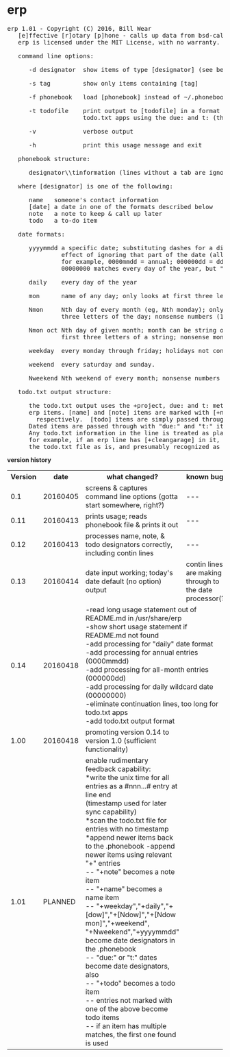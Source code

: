 # erp
<pre>
erp 1.01 - Copyright (C) 2016, Bill Wear
   [e]ffective [r]otary [p]hone - calls up data from bsd-calendar-like file
   erp is licensed under the MIT License, with no warranty.

   command line options:

      -d designator  show items of type [designator] (see below)

      -s tag         show only items containing [tag]
      
      -f phonebook   load [phonebook] instead of ~/.phonebook

      -t todofile    print output to [todofile] in a format compatible with
                     todo.txt apps using the due: and t: (threshold) notations

      -v             verbose output

      -h             print this usage message and exit

   phonebook structure:

      designator\\tinformation (lines without a tab are ignored)

   where [designator] is one of the following:
   
      name   someone's contact information
      [date] a date in one of the formats described below
      note   a note to keep & call up later
      todo   a to-do item

   date formats:

      yyyymmdd a specific date; substituting dashes for a digit has the
               effect of ignoring that part of the date (allowing repeats);
               for example, 0000mmdd = annual; 000000dd = ddth day of each month;
               00000000 matches every day of the year, but "daily" is easier.

      daily    every day of the year

      mon      name of any day; only looks at first three letters of the day.

      Nmon     Nth day of every month (eg, Nth monday); only looks at first
               three letters of the day; nonsense numbers (10) won't match.

      Nmon oct Nth day of given month; month can be string or number, only matches
               first three letters of a string; nonsense month won't match.

      weekday  every monday through friday; holidays not considered, so ymmv.

      weekend  every saturday and sunday.

      Nweekend Nth weekend of every month; nonsense numbers won't match.

   todo.txt output structure:

      the todo.txt output uses the +project, due: and t: meta-elements to encode
      erp items. [name] and [note] items are marked with [+name] or [+note], 
		respectively.  [todo] items are simply passed through with no changes.
      Dated items are passed through with "due:" and "t:" items set to today.
      Any todo.txt information in the line is treated as plain text and passed on;
      for example, if an erp line has [+cleangarage] in it, that will be passed to
      the todo.txt file as is, and presumably recognized as a project by the todo app.
</pre>

**version history**
<table>
   <tr>
      <th>Version</th>
      <th>date</th>
      <th>what changed?</th>
      <th>known bugs</th>
   </tr>
   <tr>
      <td>0.1</td>
      <td>20160405</td>
      <td>screens & captures command line options (gotta start somewhere, right?)</td>
      <td>---</td>
   </tr>
   <tr>
      <td>0.11</td>
      <td>20160413</td>
      <td>prints usage; reads phonebook file & prints it out</td>
      <td>---</td>
   </tr>
   <tr>
      <td>0.12</td>
      <td>20160413</td>
      <td>processes name, note, & todo designators correctly, including contin lines</td>
      <td>---</td>
   </tr>
   <tr>
      <td>0.13</td>
      <td>20160414</td>
      <td>date input working; today's date default (no option) output</td>
      <td>contin lines are making it through to the date processor(?)</td>
   </tr>
   <tr>
      <td>0.14</td>
      <td>20160418</td>
      <td colspan="2">-read long usage statement out of README.md in /usr/share/erp<br>
      -show short usage statement if README.md not found<br>
      -add processing for "daily" date format<br>
		-add processing for annual entries (0000mmdd)<br>
		-add processing for all-month entries (000000dd)<br>
		-add processing for daily wildcard date (00000000)<br>
      -eliminate continuation lines, too long for todo.txt apps<br>
      -add todo.txt output format</td>
   </tr>
   <tr>
      <td>1.00</td>
      <td>20160418</td>
      <td>promoting version 0.14 to version 1.0 (sufficient functionality)</td>
      <td></td>
   </tr>
   <tr>
      <td>1.01</td>
      <td>PLANNED</td>
      <td>enable rudimentary feedback capability:<br>
      *write the unix time for all entries as a #nnn...# entry at line end<br>
       (timestamp used for later sync capability)<br>
      *scan the todo.txt file for entries with no timestamp<br>
		*append newer items back to the .phonebook 
      -append newer items using relevant "+" entries<br>
       -- "+note" becomes a note item<br>
       -- "+name" becomes a name item<br>
       -- "+weekday","+daily","+[dow]","+[Ndow]","+[Ndow mon]","+weekend",<br>
          "+Nweekend","+yyyymmdd" become date designators in the .phonebook<br>
       -- "due:" or "t:" dates become date designators, also<br>
       -- "+todo" becomes a todo item<br>
       -- entries not marked with one of the above become todo items<br>
       -- if an item has multiple matches, the first one found is used
      </td>
   </tr>
</table>


